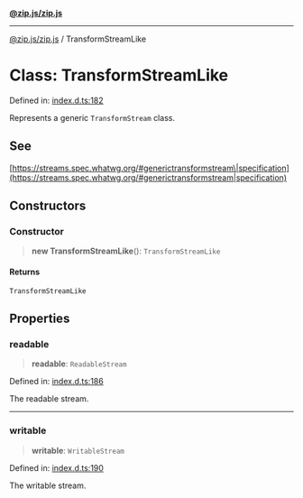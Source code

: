 [**@zip.js/zip.js**](../README.md)

***

[@zip.js/zip.js](../globals.md) / TransformStreamLike

# Class: TransformStreamLike

Defined in: [index.d.ts:182](https://github.com/gildas-lormeau/zip.js/blob/048592eb3ecd62abf9aa99b38374e6c15b43dfe8/index.d.ts#L182)

Represents a generic `TransformStream` class.

## See

[https://streams.spec.whatwg.org/#generictransformstream\|specification](https://streams.spec.whatwg.org/#generictransformstream|specification)

## Constructors

### Constructor

> **new TransformStreamLike**(): `TransformStreamLike`

#### Returns

`TransformStreamLike`

## Properties

### readable

> **readable**: `ReadableStream`

Defined in: [index.d.ts:186](https://github.com/gildas-lormeau/zip.js/blob/048592eb3ecd62abf9aa99b38374e6c15b43dfe8/index.d.ts#L186)

The readable stream.

***

### writable

> **writable**: `WritableStream`

Defined in: [index.d.ts:190](https://github.com/gildas-lormeau/zip.js/blob/048592eb3ecd62abf9aa99b38374e6c15b43dfe8/index.d.ts#L190)

The writable stream.
